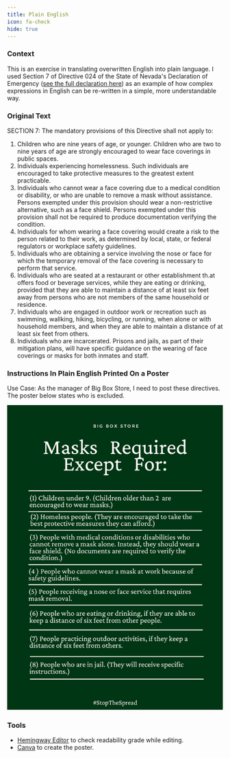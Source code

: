 ```yaml
---
title: Plain English
icon: fa-check
hide: true
---
```


### Context

This is an exercise in translating overwritten English into plain language. I used Section 7 of Directive 024 of the State of Nevada's Declaration of Emergency ([see the full declaration here](assets/docs/Directive-Face-Coverings.pdf)) as an example of how complex expressions in English can be re-written in a simple, more understandable way.

### Original Text
		
SECTION 7: The mandatory provisions of this Directive shall not apply to:

1. 	Children who are nine years of age, or younger. Children who are two to nine years of age are strongly encouraged to wear face coverings in public spaces.
2. 	Individuals experiencing homelessness. Such individuals are encouraged to take protective measures to the greatest extent practicable.
3. 	Individuals who cannot wear a face covering due to a medical condition or disability, or who are unable to remove a mask without assistance. Persons exempted under   this provision should wear a non-restrictive alternative, such as a face shield. Persons exempted under this provision shall not be required to produce documentation verifying the condition.
4. 	Individuals for whom wearing a face covering would create a risk to the person related to their work, as determined by local, state, or federal regulators or workplace safety guidelines.
5. 	Individuals who are obtaining a service involving the nose or face for which the temporary removal of the face covering is necessary to perform that service.
6. 	Individuals who are seated at a restaurant or other establishment th.at offers food or beverage services, while they are eating or drinking, provided that they are able to maintain a distance of at least six feet away from persons who are not members of the same household or residence.
7. 	Individuals who are engaged in outdoor work or recreation such as swimming, wallking, hiking, bicycling, or running, when alone or with household members, and when they are able to maintain a distance of at least six feet from others.
8. 	Individuals who are incarcerated. Prisons and jails, as part of their mitigation plans, will have specific guidance on the wearing of face coverings or masks for both inmates and staff.

### Instructions In Plain English Printed On a Poster
Use Case:
As the manager of Big Box Store, I need to post these directives. The poster below states who is excluded.

![](assets/images/poster_after.png)


### Tools

- [Hemingway Editor](https://hemingwayapp.com/) to check readability grade while editing.
- [Canva](https://www.canva.com/) to create the poster. 